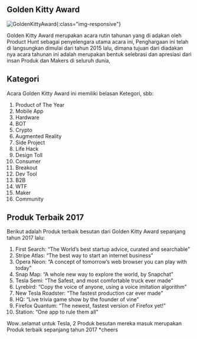 ## Golden Kitty Award  
![GoldenKittyAward](https://syafrizaladi.github.io/assets/images/GKA2017.gif){:class="img-responsive"}  

Golden Kitty Award merupakan acara rutin tahunan yang di adakan oleh Product Hunt sebagai penyelengara utama acara ini, Penghargaan ini telah di langsungkan dimulai dari tahun 2015 lalu, dimana tujuan dari diadakan nya acara tahunan ini adalah merupakan bentuk selebrasi dan apresiasi dari insan Produk dan Makers di seluruh dunia, 

## Kategori
Acara Golden Kitty Award ini memiliki belasan Ketegori, sbb:

1. Product of The Year
2. Mobile App
3. Hardware
4. BOT
5. Crypto
6. Augmented Reality
7. Side Project
8. Life Hack 
9. Design Toll
10. Consumer
11. Breakout
12. Dev Tool
13. B2B
14. WTF
15. Maker
16. Community

## Produk Terbaik 2017
Berikut adalah Produk terbaik besutan dari Golden Kitty Award sepanjang tahun 2017 lalu:

1. First Search: “The World’s best startup advice, curated and searchable”
2. Stripe Atlas: “The best way to start an internet business”
3. Opera Neon: “A concept of tomorrow’s web browser you can play with today”
4. Snap Map: “A whole new way to explore the world, by Snapchat”
5. Tesla Semi: “The Safest, and most comfortable truck ever made”
6. Lyrebird: “Copy the voice of anyone, using a voice imitation algorithm”
7. New Tesla Roadster: “The fastest production car ever made”
8. HQ: “Live trivia game show by the founder of vine”
9. Firefox Quantum: “The newest, fastest version of Firefox yet!”
10. Station: “One app to rule them all”

Wow..selamat untuk Tesla, 2 Produk besutan mereka masuk merupakan Produk terbaik sepanjang tahun 2017 *cheers
